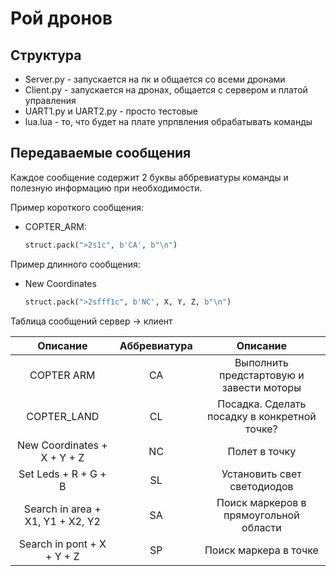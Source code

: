# Рой дронов
## Структура
* Server.py - запускается на пк и общается со всеми дронами
* Client.py - запускается на дронах, общается с сервером и платой управления
* UART1.py и UART2.py - просто тестовые
* lua.lua - то, что будет на плате упрпвления обрабатывать команды
## Передаваемые сообщения
Каждое сообщение содержит 2 буквы аббревиатуры команды 
и полезную информацию при необходимости.

Пример короткого сообщения:

* COPTER_ARM: 
    ```python 
    struct.pack(">2s1c", b'CA', b"\n")
    ```
Пример длинного сообщения:

* New Coordinates
    ```python 
    struct.pack(">2sfff1c", b'NC', X, Y, Z, b"\n")
    ```

Таблица сообщений сервер -> клиент

| Описание                          | Аббревиатура  | Описание |
| :------:                          | :----------:  | :-------:
| COPTER ARM                        | CA            | Выполнить предстартовую и завести моторы
| COPTER_LAND                       | CL            | Посадка. Сделать посадку в конкретной точке?
| New Coordinates + X + Y + Z       | NC            | Полет в точку
| Set Leds + R + G + B              | SL            | Установить свет светодиодов
| Search in area + X1, Y1 + X2, Y2  | SA            | Поиск маркеров в прямоугольной области
| Search in pont + X + Y + Z        | SP            | Поиск маркера в точке
